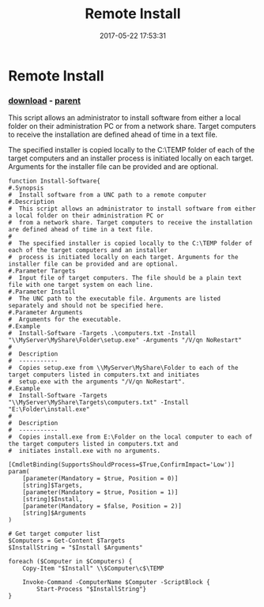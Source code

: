 ﻿---
pid:            6902
poster:         Prodware
title:          Remote Install
date:           2017-05-22 17:53:31
format:         posh
parent:         6298
parent:         6298

---

# Remote Install

### [download](6902.ps1) - [parent](6298.md)

This script allows an administrator to install software from either a local folder on their administration PC or from a network share. Target computers to receive the installation are defined ahead of time in a text file.

The specified installer is copied locally to the C:\TEMP folder of each of the target computers and an installer process is initiated locally on each target. Arguments for the installer file can be provided and are optional.

```posh
function Install-Software{
#.Synopsis
#  Install software from a UNC path to a remote computer
#.Description
#  This script allows an administrator to install software from either a local folder on their administration PC or
#  from a network share. Target computers to receive the installation are defined ahead of time in a text file.
#
#  The specified installer is copied locally to the C:\TEMP folder of each of the target computers and an installer
#  process is initiated locally on each target. Arguments for the installer file can be provided and are optional.
#.Parameter Targets
#  Input file of target computers. The file should be a plain text file with one target system on each line.
#.Parameter Install
#  The UNC path to the executable file. Arguments are listed separately and should not be specified here.
#.Parameter Arguments
#  Arguments for the executable.
#.Example
#  Install-Software -Targets .\computers.txt -Install "\\MyServer\MyShare\Folder\setup.exe" -Arguments "/V/qn NoRestart"
#
#  Description
#  -----------
#  Copies setup.exe from \\MyServer\MyShare\Folder to each of the target computers listed in computers.txt and initiates
#  setup.exe with the arguments "/V/qn NoRestart".
#.Example
#  Install-Software -Targets "\\MyServer\MyShare\Targets\computers.txt" -Install "E:\Folder\install.exe"
#
#  Description
#  -----------
#  Copies install.exe from E:\Folder on the local computer to each of the target computers listed in computers.txt and
#  initiates install.exe with no arguments.

[CmdletBinding(SupportsShouldProcess=$True,ConfirmImpact='Low')] 
param( 
	[parameter(Mandatory = $true, Position = 0)] 
	[string]$Targets,
	[parameter(Mandatory = $true, Position = 1)] 
	[string]$Install,
	[parameter(Mandatory = $false, Position = 2)] 
	[string]$Arguments
) 

# Get target computer list
$Computers = Get-Content $Targets
$InstallString = "$Install $Arguments"

foreach ($Computer in $Computers) {
	Copy-Item "$Install" \\$Computer\c$\TEMP
	
	Invoke-Command -ComputerName $Computer -ScriptBlock {
		Start-Process "$InstallString"}
}
```
